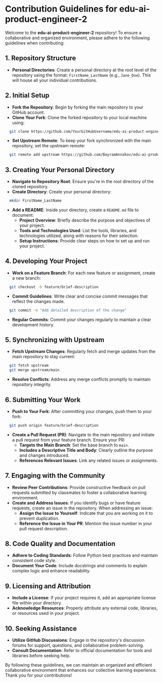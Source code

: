 # Contribution Guidelines for edu-ai-product-engineer-2

Welcome to the **edu-ai-product-engineer-2** repository! To ensure a collaborative and organized environment, please adhere to the following guidelines when contributing:

## 1. Repository Structure

- **Personal Directories**: Create a personal directory at the root level of the repository using the format: `FirstName_LastName` (e.g., `Jane_Doe`). This will house all your individual contributions.

## 2. Initial Setup

- **Fork the Repository**: Begin by forking the main repository to your GitHub account.
- **Clone Your Fork**: Clone the forked repository to your local machine using:

  
```bash
  git clone https://github.com/YourGitHubUsername/edu-ai-product-engineer-2.git
  ```


- **Set Upstream Remote**: To keep your fork synchronized with the main repository, set the upstream remote:

  
```bash
  git remote add upstream https://github.com/BayramAnnakov/edu-ai-product-engineer-2.git
  ```


## 3. Creating Your Personal Directory

- **Navigate to Repository Root**: Ensure you're in the root directory of the cloned repository.
- **Create Directory**: Create your personal directory:

  
```bash
  mkdir FirstName_LastName
  ```


- **Add a README**: Inside your directory, create a `README.md` file to document:
  - **Project Overview**: Briefly describe the purpose and objectives of your project.
  - **Tools and Technologies Used**: List the tools, libraries, and technologies utilized, along with reasons for their selection.
  - **Setup Instructions**: Provide clear steps on how to set up and run your project.

## 4. Developing Your Project

- **Work on a Feature Branch**: For each new feature or assignment, create a new branch:

  
```bash
  git checkout -b feature/brief-description
  ```


- **Commit Guidelines**: Write clear and concise commit messages that reflect the changes made.

  
```bash
  git commit -m "Add detailed description of the change"
  ```


- **Regular Commits**: Commit your changes regularly to maintain a clear development history.

## 5. Synchronizing with Upstream

- **Fetch Upstream Changes**: Regularly fetch and merge updates from the main repository to stay current:

  
```bash
  git fetch upstream
  git merge upstream/main
  ```


- **Resolve Conflicts**: Address any merge conflicts promptly to maintain repository integrity.

## 6. Submitting Your Work

- **Push to Your Fork**: After committing your changes, push them to your fork:

  
```bash
  git push origin feature/brief-description
  ```


- **Create a Pull Request (PR)**: Navigate to the main repository and initiate a pull request from your feature branch. Ensure your PR:
  - **Targets the Main Branch**: Set the base branch to `main`.
  - **Includes a Descriptive Title and Body**: Clearly outline the purpose and changes introduced.
  - **References Relevant Issues**: Link any related issues or assignments.

## 7. Engaging with the Community

- **Review Peer Contributions**: Provide constructive feedback on pull requests submitted by classmates to foster a collaborative learning environment.
- **Create and Address Issues**: If you identify bugs or have feature requests, create an issue in the repository. When addressing an issue:
  - **Assign the Issue to Yourself**: Indicate that you are working on it to prevent duplication.
  - **Reference the Issue in Your PR**: Mention the issue number in your pull request description.

## 8. Code Quality and Documentation

- **Adhere to Coding Standards**: Follow Python best practices and maintain consistent code style.
- **Document Your Code**: Include docstrings and comments to explain complex logic and enhance readability.

## 9. Licensing and Attribution

- **Include a License**: If your project requires it, add an appropriate license file within your directory.
- **Acknowledge Resources**: Properly attribute any external code, libraries, or resources used in your project.

## 10. Seeking Assistance

- **Utilize GitHub Discussions**: Engage in the repository's discussion forums for support, questions, and collaborative problem-solving.
- **Consult Documentation**: Refer to official documentation for tools and libraries before seeking help.

By following these guidelines, we can maintain an organized and efficient collaborative environment that enhances our collective learning experience. Thank you for your contributions!
